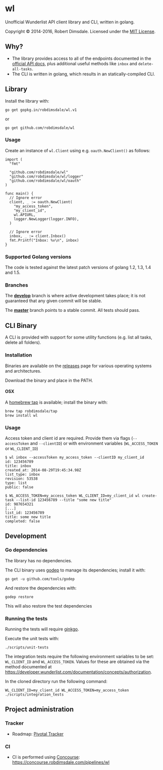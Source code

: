 wl
==

Unofficial Wunderlist API client library and CLI, written in golang.

Copyright © 2014-2016, Robert Dimsdale. Licensed under the [MIT License](https://github.com/robdimsdale/wl/blob/master/LICENSE).

## Why?

- The library provides access to all of the endpoints documented in the [official API docs](https://developer.wunderlist.com/documentation/), plus additional useful methods like `inbox` and `delete-all-tasks`.
- The CLI is written in golang, which results in an statically-compiled CLI.

## Library

Install the library with:

```
go get gopkg.in/robdimsdale/wl.v1
```

or

```
go get github.com/robdimsdale/wl
```

### Usage

Create an instance of `wl.Client` using e.g. `oauth.NewClient()` as follows:

```
import (
  "fmt"

  "github.com/robdimsdale/wl"
  "github.com/robdimsdale/wl/logger"
  "github.com/robdimsdale/wl/oauth"
)

func main() {
  // Ignore error
  client, _ := oauth.NewClient(
    "my_access_token",
    "my_client_id",
    wl.APIURL,
    logger.NewLogger(logger.INFO),
  )

  // Ignore error
  inbox, _ := client.Inbox()
  fmt.Printf("Inbox: %v\n", inbox)
}
```

### Supported Golang versions

The code is tested against the latest patch versions of golang 1.2, 1.3, 1.4 and 1.5.

### Branches

The [**develop**](https://github.com/robdimsdale/wl/tree/develop) branch is where active development takes place; it is not guaranteed that any given commit will be stable.

The [**master**](https://github.com/robdimsdale/wl/tree/master) branch points to a stable commit. All tests should pass.

## CLI Binary

A CLI is provided with support for some utility functions (e.g. list all tasks, delete all folders).

### Installation

Binaries are available on the [releases](https://github.com/robdimsdale/wl/releases) page for various operating systems and architectures.

Download the binary and place in the PATH.

#### OSX

A [homebrew tap](https://github.com/robdimsdale/homebrew-tap) is available; install the binary with:

```
brew tap robdimsdale/tap
brew install wl
```

### Usage

Access token and client id are required. Provide them via flags (`--accessToken` and `--clientID`) or with environment variables (`WL_ACCESS_TOKEN` or `WL_CLIENT_ID`)

```
$ wl inbox --accessToken my_access_token --clientID my_client_id
id: 123456789
title: inbox
created_at: 2014-08-29T19:45:34.98Z
list_type: inbox
revision: 53538
type: list
public: false

$ WL_ACCESS_TOKEN=my_access_token WL_CLIENT_ID=my_client_id wl create-task --list-id 123456789 --title "some new title"
id: 987654321
[...]
list_id: 123456789
title: some new title
completed: false
```

## Development

### Go dependencies

The library has no dependencies.

The CLI binary uses [godep](https://github.com/tools/godep) to manage its dependencies; install it with:

```
go get -u github.com/tools/godep
```

And restore the dependencies with:

```
godep restore
```

This will also restore the test dependencies

### Running the tests

Running the tests will require [ginkgo](http://onsi.github.io/ginkgo/).

Execute the unit tests with:

```
./scripts/unit-tests
```

The integration tests require the following environment variables to be set:
`WL_CLIENT_ID` and `WL_ACCESS_TOKEN`. Values for these are obtained via the method documented at https://developer.wunderlist.com/documentation/concepts/authorization.

In the cloned directory run the following command:

```
WL_CLIENT_ID=my_client_id WL_ACCESS_TOKEN=my_access_token ./scripts/integration_tests
```
## Project administration

### Tracker

- Roadmap: [Pivotal Tracker](https://www.pivotaltracker.com/n/projects/1235310)

### CI

- CI is performed using [Concourse](http://concourse.ci): https://concourse.robdimsdale.com/pipelines/wl
